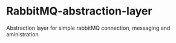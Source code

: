 # RabbitMQ-abstraction-layer
Abstraction layer for simple rabbitMQ connection, messaging and aministration
